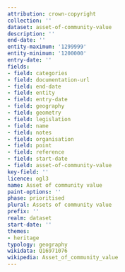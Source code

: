 ```yaml
---
attribution: crown-copyright
collection: ''
dataset: asset-of-community-value
description: ''
end-date: ''
entity-maximum: '1299999'
entity-minimum: '1200000'
entry-date: ''
fields:
- field: categories
- field: documentation-url
- field: end-date
- field: entity
- field: entry-date
- field: geography
- field: geometry
- field: legislation
- field: name
- field: notes
- field: organisation
- field: point
- field: reference
- field: start-date
- field: asset-of-community-value
key-field: ''
licence: ogl3
name: Asset of community value
paint-options: ''
phase: prioritised
plural: Assets of community value
prefix: ''
realm: dataset
start-date: ''
themes:
- heritage
typology: geography
wikidata: Q16971076
wikipedia: Asset_of_community_value
---
```


